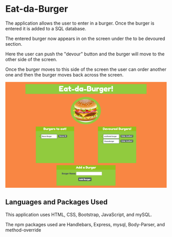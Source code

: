 # Eat-da-Burger


The application allows the user to enter in a burger. Once the burger is entered it is added to a SQL database. 

The entered burger now appears in on the screen under the to be devoured section. 

Here the user can push the "devour" button and the burger will move to the other side of the screen.

Once the burger moves to this side of the screen the user can order another one and then the burger moves back across the screen. 


![burger](./public/assets/img/burgers.png)


## Languages and Packages Used

This application uses HTML, CSS, Bootstrap, JavaScript, and mySQL.

The npm packages used are Handlebars, Express, mysql, Body-Parser, and method-override

